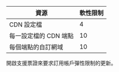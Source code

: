 
資源 | 軟性限制
---------|-----------
CDN 設定檔 | 4
每一設定檔的 CDN 端點 | 10
每個端點的自訂網域 | 10 

開啟支援票證來要求訂用帳戶彈性限制的更新。

<!---HONumber=AcomDC_0121_2016-->
